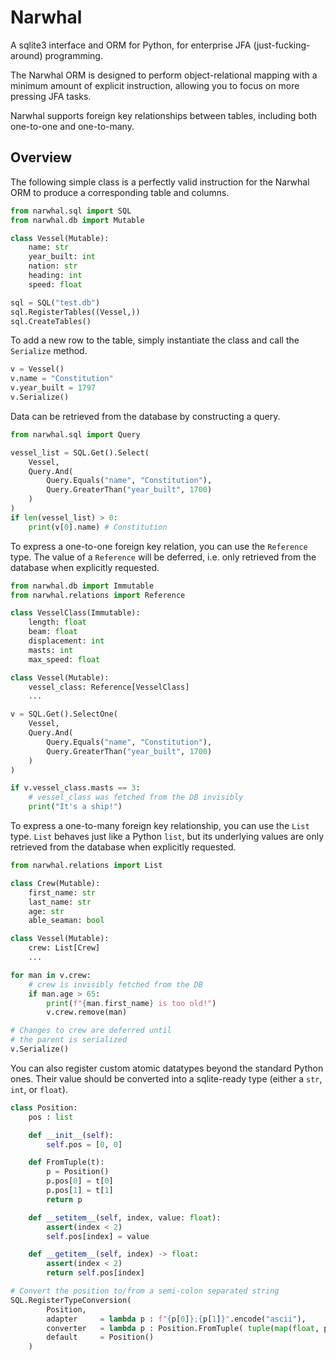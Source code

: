 # Narwhal

A sqlite3 interface and ORM for Python, for enterprise JFA (just-fucking-around) programming.

The Narwhal ORM is designed to perform object-relational mapping with a minimum amount of explicit instruction, allowing you to focus on more pressing JFA tasks.

Narwhal supports foreign key relationships between tables, including both one-to-one and one-to-many.

## Overview

The following simple class is a perfectly valid instruction for the Narwhal ORM to produce a corresponding table and columns.

```python
from narwhal.sql import SQL
from narwhal.db import Mutable

class Vessel(Mutable):
	name: str
	year_built: int
	nation: str
	heading: int
	speed: float

sql = SQL("test.db")
sql.RegisterTables((Vessel,))
sql.CreateTables()
```

To add a new row to the table, simply instantiate the class and call the `Serialize` method.

```python
v = Vessel()
v.name = "Constitution"
v.year_built = 1797
v.Serialize()
```

Data can be retrieved from the database by constructing a query.

```python
from narwhal.sql import Query

vessel_list = SQL.Get().Select(
	Vessel,
	Query.And(
		Query.Equals("name", "Constitution"),
		Query.GreaterThan("year_built", 1700)
	)
)
if len(vessel_list) > 0:
	print(v[0].name) # Constitution
```

To express a one-to-one foreign key relation, you can use the `Reference` type. The value of a `Reference` will be deferred, i.e. only retrieved from the database when explicitly requested.

```python
from narwhal.db import Immutable
from narwhal.relations import Reference

class VesselClass(Immutable):
	length: float
	beam: float
	displacement: int
	masts: int			
	max_speed: float

class Vessel(Mutable):
	vessel_class: Reference[VesselClass]
	...

v = SQL.Get().SelectOne(
	Vessel,
	Query.And(
		Query.Equals("name", "Constitution"),
		Query.GreaterThan("year_built", 1700)
	)
)

if v.vessel_class.masts == 3:
	# vessel_class was fetched from the DB invisibly
	print("It's a ship!")
```

To express a one-to-many foreign key relationship, you can use the `List` type. `List` behaves just like a Python `list`, but its underlying values are only retrieved from the database when explicitly requested.

```python
from narwhal.relations import List

class Crew(Mutable):
	first_name: str
	last_name: str
	age: str
	able_seaman: bool

class Vessel(Mutable):
	crew: List[Crew]
	...

for man in v.crew:
	# crew is invisibly fetched from the DB
	if man.age > 65:
		print(f"{man.first_name} is too old!")
		v.crew.remove(man)

# Changes to crew are deferred until 
# the parent is serialized
v.Serialize()
```

You can also register custom atomic datatypes beyond the standard Python ones. Their value should be converted into a sqlite-ready type (either a `str`, `int`, or `float`).

```python
class Position:
	pos : list

	def __init__(self):
		self.pos = [0, 0]

	def FromTuple(t):
		p = Position()
		p.pos[0] = t[0]
		p.pos[1] = t[1]
		return p

	def __setitem__(self, index, value: float):
		assert(index < 2)
		self.pos[index] = value

	def __getitem__(self, index) -> float:
		assert(index < 2)
		return self.pos[index]

# Convert the position to/from a semi-colon separated string
SQL.RegisterTypeConversion(
		Position,
		adapter 	= lambda p : f"{p[0]};{p[1]}".encode("ascii"),
		converter 	= lambda p : Position.FromTuple( tuple(map(float, p.split(b";"))) ),
		default 	= Position()
	)
```